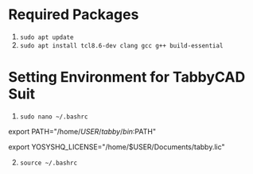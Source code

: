 # Required Packages
1. `sudo apt update`
2. `sudo apt install tcl8.6-dev clang gcc g++ build-essential`

# Setting Environment for TabbyCAD Suit
1. `sudo nano ~/.bashrc`
   
export PATH="/home/$USER/tabby/bin:$PATH"

export YOSYSHQ_LICENSE="/home/$USER/Documents/tabby.lic"

2. `source ~/.bashrc`
